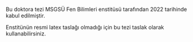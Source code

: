Bu doktora tezi MSGSÜ Fen Bilimleri enstitüsü tarafından 2022 tarihinde kabul edilmiştir.

Enstitünün resmi latex taslağı olmadığı için bu tezi taslak olarak kullanabilirsiniz.
